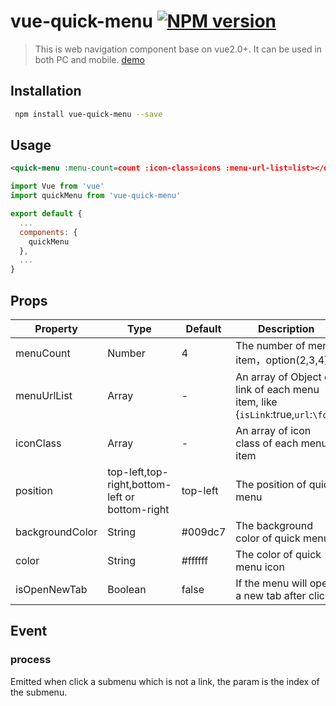 # vue-quick-menu [![NPM version](https://img.shields.io/npm/v/vue-quick-menu.svg)](https://www.npmjs.com/package/vue-quick-menu)

> This is web navigation component base on vue2.0+. It can be used in both PC and mobile.
[demo](https://ashleylv.github.io/vue-quick-menu/index.html)

## Installation

``` bash
 npm install vue-quick-menu --save
```

## Usage
``` xml
<quick-menu :menu-count=count :icon-class=icons :menu-url-list=list></quick-menu>
```

``` javascript
import Vue from 'vue'
import quickMenu from 'vue-quick-menu'

export default {
  ...
  components: {
    quickMenu
  },
  ...
}
```
## Props

Property|Type|Default|Description
---|---|---|---
menuCount|Number|4|The number of menu item，option(2,3,4)
menuUrlList|Array|-|An array of Object of link of each menu item, like {`isLink`:true,`url`:`\foo`}
iconClass|Array|-|An array of icon class of each menu item
position|top-left,top-right,bottom-left or bottom-right|top-left|The position of quick menu
backgroundColor|String|#009dc7|The background color of quick menu
color|String|#ffffff|The color of quick menu icon
isOpenNewTab|Boolean|false|If the menu will open a new tab after click


## Event

### process
Emitted when click a submenu which is not a link, the param is the index of the submenu.
